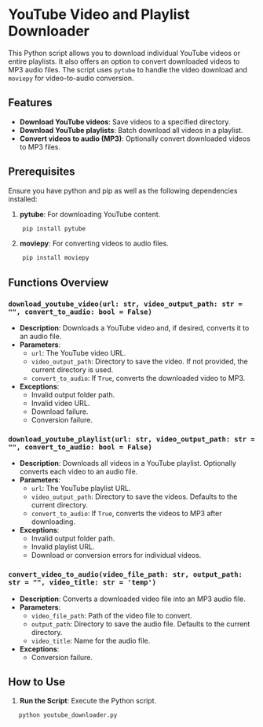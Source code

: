 # YouTube Video and Playlist Downloader

This Python script allows you to download individual YouTube videos or entire playlists. It also offers an option to convert downloaded videos to MP3 audio files. The script uses `pytube` to handle the video download and `moviepy` for video-to-audio conversion.

## Features
- **Download YouTube videos**: Save videos to a specified directory.
- **Download YouTube playlists**: Batch download all videos in a playlist.
- **Convert videos to audio (MP3)**: Optionally convert downloaded videos to MP3 files.

## Prerequisites
Ensure you have python and pip as well as the following dependencies installed:

1. **pytube**: For downloading YouTube content.
```bash
    pip install pytube
```
2. **moviepy**: For converting videos to audio files.
```bash
    pip install moviepy
```

## Functions Overview

### `download_youtube_video(url: str, video_output_path: str = "", convert_to_audio: bool = False)`
- **Description**: Downloads a YouTube video and, if desired, converts it to an audio file.
- **Parameters**:
    - `url`: The YouTube video URL.
    - `video_output_path`: Directory to save the video. If not provided, the current directory is used.
    - `convert_to_audio`: If `True`, converts the downloaded video to MP3.
- **Exceptions**:
    - Invalid output folder path.
    - Invalid video URL.
    - Download failure.
    - Conversion failure.

### `download_youtube_playlist(url: str, video_output_path: str = "", convert_to_audio: bool = False)`
- **Description**: Downloads all videos in a YouTube playlist. Optionally converts each video to an audio file.
- **Parameters**:
    - `url`: The YouTube playlist URL.
    - `video_output_path`: Directory to save the videos. Defaults to the current directory.
    - `convert_to_audio`: If `True`, converts the videos to MP3 after downloading.
- **Exceptions**:
    - Invalid output folder path.
    - Invalid playlist URL.
    - Download or conversion errors for individual videos.

### `convert_video_to_audio(video_file_path: str, output_path: str = "", video_title: str = 'temp')`
- **Description**: Converts a downloaded video file into an MP3 audio file.
- **Parameters**:
    - `video_file_path`: Path of the video file to convert.
    - `output_path`: Directory to save the audio file. Defaults to the current directory.
    - `video_title`: Name for the audio file.
- **Exceptions**:
    - Conversion failure.

## How to Use

1. **Run the Script**: Execute the Python script.
```bash
   python youtube_downloader.py
 ```